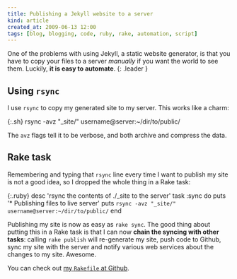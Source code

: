 ```yaml
---
title: Publishing a Jekyll website to a server
kind: article
created_at: 2009-06-13 12:00
tags: [blog, blogging, code, ruby, rake, automation, script]
---
```


One of the problems with using Jekyll, a static website generator, is that you
have to copy your files to a server _manually_ if you want the world to see
them. Luckily, **it is easy to automate**.
{: .leader }

## Using `rsync`

I use `rsync` to copy my generated site to my server. This works like a charm:

{:.sh}
    rsync -avz "_site/" username@server:~/dir/to/public/

The `avz` flags tell it to be verbose, and both archive and compress the data.

## Rake task

Remembering and typing that `rsync` line every time I want to publish my site
is not a good idea, so I dropped the whole thing in a Rake task:

{:.ruby}
    desc 'rsync the contents of ./_site to the server'
    task :sync do
      puts '* Publishing files to live server'
      puts `rsync -avz "_site/" username@server:~/dir/to/public/`
    end

Publishing my site is now as easy as `rake sync`. The good thing about putting
this in a Rake task is that I can now **chain the syncing with other tasks**:
calling `rake publish` will re-generate my site, push code to Github, sync my
site with the server and notify various web services about the changes to my
site. Awesome.

You can check out [my `Rakefile` at Github][1].

[1]: https://github.com/avdgaag/arjanvandergaag.nl/blob/cbc47e03d4cf766278f2982bfe79862cb251fd34/Rakefile "View my Rakefile on Github"
